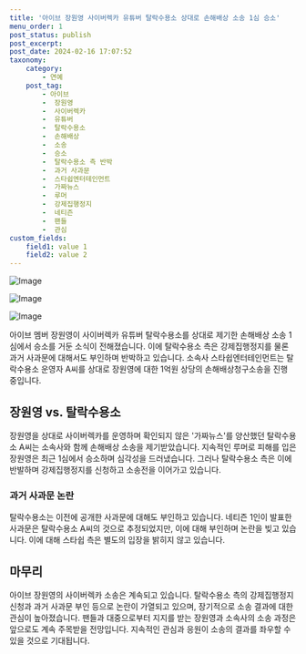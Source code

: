 ```yaml
---
title: '아이브 장원영 사이버렉카 유튜버 탈락수용소 상대로 손해배상 소송 1심 승소'
menu_order: 1
post_status: publish
post_excerpt: 
post_date: 2024-02-16 17:07:52
taxonomy:
    category:
        - 연예
    post_tag:
        - 아이브
        -  장원영
        -  사이버렉카
        -  유튜버
        -  탈락수용소
        -  손해배상
        -  소송
        -  승소
        -  탈락수용소 측 반박
        -  과거 사과문
        -  스타쉽엔터테인먼트
        -  가짜뉴스
        -  루머
        -  강제집행정지
        -  네티즌
        -  팬들
        -  관심
custom_fields:
    field1: value 1
    field2: value 2
---
```


![Image](https://mimgnews.pstatic.net/image/109/2024/02/11/0005016289_001_20240211143804940.jpeg?type=w540)

![Image](https://ssl.pstatic.net/mimgnews/image/109/2024/02/11/0005016289_002_20240211143804966.jpeg?type=w540)

![Image](https://mimgnews.pstatic.net/image/109/2024/02/11/0005016289_003_20240211143804979.jpeg?type=w540)

아이브 멤버 장원영이 사이버렉카 유튜버 탈락수용소를 상대로 제기한 손해배상 소송 1심에서 승소를 거둔 소식이 전해졌습니다. 이에 탈락수용소 측은 강제집행정지를 물론 과거 사과문에 대해서도 부인하며 반박하고 있습니다. 소속사 스타쉽엔터테인먼트는 탈락수용소 운영자 A씨를 상대로 장원영에 대한 1억원 상당의 손해배상청구소송을 진행 중입니다.
## 장원영 vs. 탈락수용소
장원영을 상대로 사이버렉카를 운영하며 확인되지 않은 '가짜뉴스'를 양산했던 탈락수용소 A씨는 소속사와 함께 손해배상 소송을 제기받았습니다. 지속적인 루머로 피해를 입은 장원영은 최근 1심에서 승소하며 심각성을 드러냈습니다. 그러나 탈락수용소 측은 이에 반발하며 강제집행정지를 신청하고 소송전을 이어가고 있습니다.
### 과거 사과문 논란
탈락수용소는 이전에 공개한 사과문에 대해도 부인하고 있습니다. 네티즌 1인이 발표한 사과문은 탈락수용소 A씨의 것으로 추정되었지만, 이에 대해 부인하며 논란을 빚고 있습니다. 이에 대해 스타쉽 측은 별도의 입장을 밝히지 않고 있습니다.
## 마무리
아이브 장원영의 사이버렉카 소송은 계속되고 있습니다. 탈락수용소 측의 강제집행정지 신청과 과거 사과문 부인 등으로 논란이 가열되고 있으며, 장기적으로 소송 결과에 대한 관심이 높아졌습니다. 팬들과 대중으로부터 지지를 받는 장원영과 소속사의 소송 과정은 앞으로도 계속 주목받을 전망입니다. 지속적인 관심과 응원이 소송의 결과를 좌우할 수 있을 것으로 기대됩니다.
